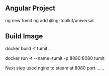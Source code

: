 ## Angular Project 
ng new tumit
ng add @ng-toolkit/universal


## Build Image
docker build -t tumit .

docker run -t --name=tumit -p 8080:8080 tumit


Next step used nginx to steam at 8080 port ......
